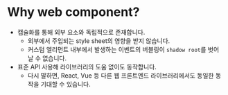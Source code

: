 # Why web component?

- 캡슐화를 통해 외부 요소와 독립적으로 존재합니다.
  - 외부에서 주입되는 style sheet의 영향을 받지 않습니다.
  - 커스텀 엘리먼트 내부에서 발생하는 이벤트의 버블링이 `shadow root`를 벗어 날 수 없습니다.
- 표준 API 사용해 라이브러리의 도움 없이도 동작합니다.
  - 다시 말하면, React, Vue 등 다른 웹 프론트엔드 라이브러리에서도 동일한 동작을 기대할 수 있습니다.
